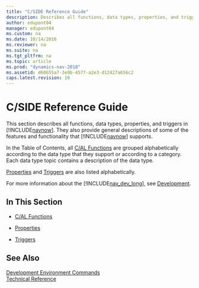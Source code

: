 ```yaml
---
title: "C/SIDE Reference Guide"
description: Describes all functions, data types, properties, and triggers in Dynamics NAV.
author: edupont04
manager: edupont04
ms.custom: na
ms.date: 10/14/2016
ms.reviewer: na
ms.suite: na
ms.tgt_pltfrm: na
ms.topic: article
ms.prod: "dynamics-nav-2018"
ms.assetid: d60655a7-3e9b-4577-a2e3-d12427a656c2
caps.latest.revision: 16
---
```

# C/SIDE Reference Guide
This section describes all functions, data types, properties, and triggers in [!INCLUDE[navnow](includes/navnow_md.md)]. They also provide general descriptions of some of the features and functionality that [!INCLUDE[navnow](includes/navnow_md.md)] supports.  

 In the Table of Contents, all [C/AL Functions](C-AL-Functions.md) are grouped alphabetically according to the data type that they support or according to a category. Each data type topic contains a description of the data type.  

 [Properties](Properties.md) and [Triggers](Triggers.md) are also listed alphabetically.  

 For more information about the [!INCLUDE[nav_dev_long](includes/nav_dev_long_md.md)], see [Development](Development.md).  

## In This Section  

-   [C/AL Functions](C-AL-Functions.md)  

-   [Properties](Properties.md)  

-   [Triggers](Triggers.md)  

## See Also  
 [Development Environment Commands](Development-Environment-Commands.md)   
 [Technical Reference](Technical-Reference.md)
